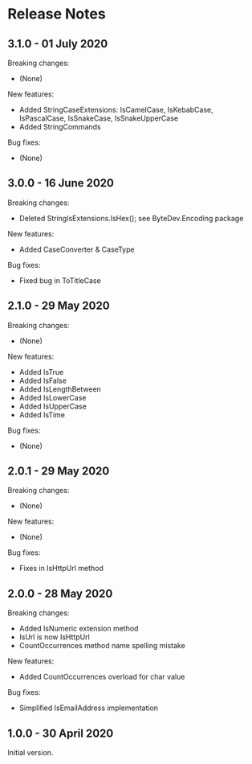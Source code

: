 # Release Notes

## 3.1.0 - 01 July 2020

Breaking changes:
- (None)

New features:
- Added StringCaseExtensions: IsCamelCase, IsKebabCase, IsPascalCase, IsSnakeCase, IsSnakeUpperCase
- Added StringCommands

Bug fixes:
- (None)

## 3.0.0 - 16 June 2020

Breaking changes:
- Deleted StringIsExtensions.IsHex(); see ByteDev.Encoding package

New features:
- Added CaseConverter & CaseType

Bug fixes:
- Fixed bug in ToTitleCase

## 2.1.0 - 29 May 2020

Breaking changes:
- (None)

New features:
- Added IsTrue
- Added IsFalse
- Added IsLengthBetween
- Added IsLowerCase
- Added IsUpperCase
- Added IsTime

Bug fixes:
- (None)

## 2.0.1 - 29 May 2020

Breaking changes:
- (None)

New features:
- (None)

Bug fixes:
- Fixes in IsHttpUrl method

## 2.0.0 - 28 May 2020

Breaking changes:
- Added IsNumeric extension method
- IsUrl is now IsHttpUrl
- CountOccurrences method name spelling mistake

New features:
- Added CountOccurrences overload for char value

Bug fixes:
- Simplified IsEmailAddress implementation

## 1.0.0 - 30 April 2020

Initial version.
